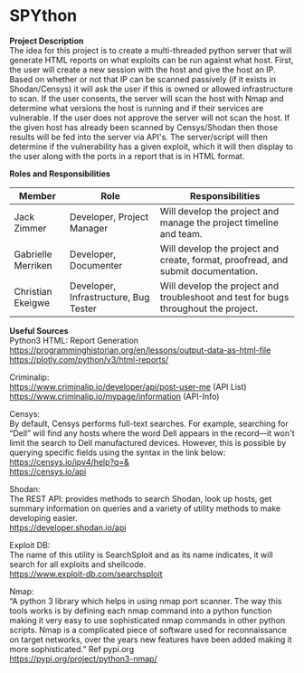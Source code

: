 # SPYthon

**Project Description**\
The idea for this project is to create a multi-threaded python server that will generate HTML reports on what exploits can be run against what host. First, the user will create a new session with the host and give the host an IP. Based on whether or not that IP can be scanned passively (if it exists in Shodan/Censys) it will ask the user if this is owned or allowed infrastructure to scan. If the user consents, the server will scan the host with Nmap and determine what versions the host is running and if their services are vulnerable. If the user does not approve the server will not scan the host. If the given host has already been scanned by Censys/Shodan then those results will be fed into the server via API's. The server/script will then determine if the vulnerability has a given exploit, which it will then display to the user along with the ports in a report that is in HTML format.


**Roles and Responsibilities**

| Member             | Role                                  | Responsibilities                                                                    |
|--------------------|---------------------------------------|-------------------------------------------------------------------------------------|
| Jack Zimmer        | Developer, Project Manager            | Will develop the project and manage the project timeline and team.                  |
| Gabrielle Merriken | Developer, Documenter                 | Will develop the project and create, format, proofread, and submit documentation.   |
| Christian Ekeigwe  | Developer, Infrastructure, Bug Tester | Will develop the project and troubleshoot and test for bugs throughout the project. |


**Useful Sources**\
Python3 HTML: Report Generation\
https://programminghistorian.org/en/lessons/output-data-as-html-file \
https://plotly.com/python/v3/html-reports/

Criminalip:\
https://www.criminalip.io/developer/api/post-user-me (API List) \
https://www.criminalip.io/mypage/information (API-Info)

Censys:\
By default, Censys performs full-text searches. For example, searching for “Dell” will find any hosts where the word Dell appears in the record—it won't limit the search to Dell manufactured devices. However, this is possible by querying specific fields using the syntax in the link below:\
https://censys.io/ipv4/help?q=& \
https://censys.io/api

Shodan:\
The REST API: provides methods to search Shodan, look up hosts, get summary information on queries and a variety of utility methods to make developing easier.\
https://developer.shodan.io/api 

Exploit DB:\
The name of this utility is SearchSploit and as its name indicates, it will search for all exploits and shellcode.\
https://www.exploit-db.com/searchsploit 

Nmap:\
“A python 3 library which helps in using nmap port scanner. The way this tools works is by defining each nmap command into a python function making it very easy to use sophisticated nmap commands in other python scripts. Nmap is a complicated piece of software used for reconnaissance on target networks, over the years new features have been added making it more sophisticated.” Ref pypi.org\
https://pypi.org/project/python3-nmap/
